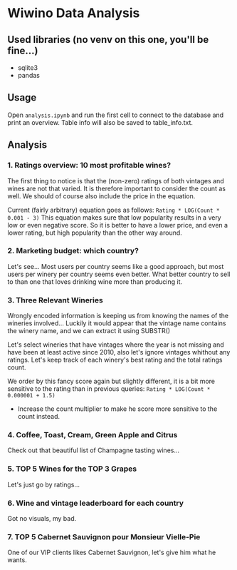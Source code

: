 # Wiwino Data Analysis

## Used libraries (no venv on this one, you'll be fine...)
- sqlite3
- pandas

## Usage
Open `analysis.ipynb` and run the first cell to connect to the database and print an overview. Table info will also be saved to table_info.txt.

## Analysis
### 1. Ratings overview: 10 most profitable wines?
The first thing to notice is that the (non-zero) ratings of both vintages and wines are not that varied. It is therefore important to consider the count as well. We should of course also include the price in the equation.

Current (fairly arbitrary) equation goes as follows:
`Rating * LOG(Count * 0.001 - 3)`
This equation makes sure that low popularity results in a very low or even negative score.
So it is better to have a lower price, and even a lower rating, but high popularity than the other way around.

### 2. Marketing budget: which country?
Let's see... Most users per country seems like a good approach, but most users per winery per country seems even better. What better country to sell to than one that loves drinking wine more than producing it.

### 3. Three Relevant Wineries
Wrongly encoded information is keeping us from knowing the names of the wineries involved... Luckily it would appear that the vintage name contains the winery name, and we can extract it using SUBSTR()

Let's select wineries that have vintages where the year is not missing and have been at least active since 2010, also let's ignore vintages whithout any ratings.
Let's keep track of each winery's best rating and the total ratings count.

We order by this fancy score again but slightly different, it is a bit more sensitive to the rating than in previous queries: `Rating * LOG(Count * 0.000001 + 1.5)`

* Increase the count multiplier to make he score more sensitive to the count instead.

### 4. Coffee, Toast, Cream, Green Apple and Citrus
Check out that beautiful list of Champagne tasting wines...

### 5. TOP 5 Wines for the TOP 3 Grapes
Let's just go by ratings...

### 6. Wine and vintage leaderboard for each country
Got no visuals, my bad.

### 7. TOP 5 Cabernet Sauvignon pour Monsieur Vielle-Pie
One of our VIP clients likes Cabernet Sauvignon, let's give him what he wants.
